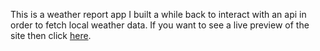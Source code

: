 This is a weather report app I built a while back to interact with an api in order to fetch local weather data. If you want to see a live preview of the site then click [here](https://ShaunPour.github.io/Weather-API-Web-App/).
